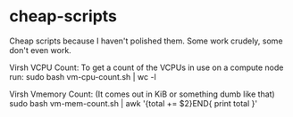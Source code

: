 # cheap-scripts
Cheap scripts because I haven't polished them. Some work crudely, some don't even work.

Virsh VCPU Count:
To get a count of the VCPUs in use on a compute node run:
sudo bash vm-cpu-count.sh | wc -l

Virsh Vmemory Count:
(It comes out in KiB or something dumb like that)
sudo bash vm-mem-count.sh | awk '{total += $2}END{ print total }'
